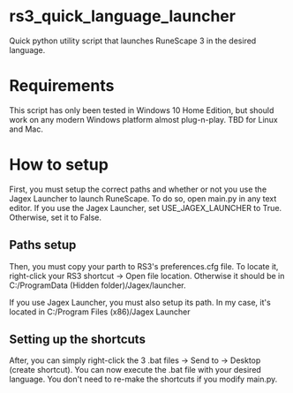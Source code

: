 # rs3_quick_language_launcher
Quick python utility script that launches RuneScape 3 in the desired language.

# Requirements
This script has only been tested in Windows 10 Home Edition, but should work on any modern Windows platform almost plug-n-play. TBD for Linux and Mac.

# How to setup

First, you must setup the correct paths and whether or not you use the Jagex Launcher to launch RuneScape. To do so, open main.py in any text editor. If you use the Jagex Launcher, set USE_JAGEX_LAUNCHER to True. Otherwise, set it to False.

## Paths setup

Then, you must copy your parth to RS3's preferences.cfg file. To locate it, right-click your RS3 shortcut -> Open file location. Otherwise it should be in C:/ProgramData (Hidden folder)/Jagex/launcher.

If you use Jagex Launcher, you must also setup its path. In my case, it's located in C:/Program Files (x86)/Jagex Launcher

## Setting up the shortcuts

After, you can simply right-click the 3 .bat files -> Send to -> Desktop (create shortcut). You can now execute the .bat file with your desired language. You don't need to re-make the shortcuts if you modify main.py.
